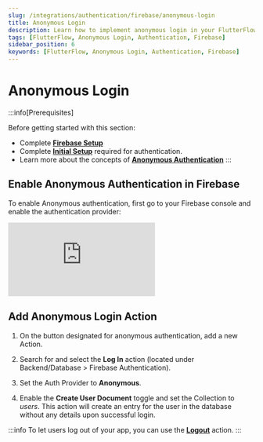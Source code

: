 ```yaml
---
slug: /integrations/authentication/firebase/anonymous-login
title: Anonymous Login
description: Learn how to implement anonymous login in your FlutterFlow app.
tags: [FlutterFlow, Anonymous Login, Authentication, Firebase]
sidebar_position: 6
keywords: [FlutterFlow, Anonymous Login, Authentication, Firebase]
---
```


# Anonymous Login

:::info[Prerequisites]

Before getting started with this section:

- Complete [**Firebase Setup**](.././../../firebase/connect-to-firebase-setup.md)
- Complete [**Initial Setup**](auth-initial-setup) required for authentication.
- Learn more about the concepts
of [**Anonymous Authentication**](authentication-approaches.md)
:::

## Enable Anonymous Authentication in Firebase

To enable Anonymous authentication, first go to your Firebase console and enable
the authentication provider:

<div style={{
    position: 'relative',
    paddingBottom: 'calc(56.67989417989418% + 41px)', // Keeps the aspect ratio and additional padding
    height: 0,
    width: '100%'}}>
    <iframe 
        src="https://demo.arcade.software/rzWEzk1DdYGG7V5AA8pd?embed&show_copy_link=true"
        title=""
        style={{
            position: 'absolute',
            top: 0,
            left: 0,
            width: '100%',
            height: '100%',
            colorScheme: 'light'
        }}
        frameborder="0"
        loading="lazy"
        webkitAllowFullScreen
        mozAllowFullScreen
        allowFullScreen
        allow="clipboard-write">
    </iframe>
</div>
<p></p>

## Add Anonymous Login Action

1. On the button designated for anonymous authentication, add a new Action.

2. Search for and select the **Log In** action (located under Backend/Database > Firebase
   Authentication).

3. Set the Auth Provider to **Anonymous**.

4. Enable the **Create User Document** toggle and set the Collection to _users_. This action will
   create an entry for the user in the database without any details upon successful login.

   
:::info
To let users log out of your app, you can use the [**Logout**](logout-action.md) action.
:::